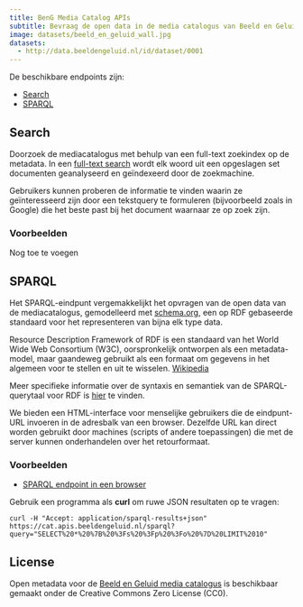 ```yaml
---
title: BenG Media Catalog APIs
subtitle: Bevraag de open data in de media catalogus van Beeld en Geluid
image: datasets/beeld_en_geluid_wall.jpg
datasets:
  - http://data.beeldengeluid.nl/id/dataset/0001
---
```


De beschikbare endpoints zijn:

- [Search](/nl/apis/nisv-media-catalog#search)
- [SPARQL](/nl/apis/nisv-media-catalog#sparql)

## Search

Doorzoek de mediacatalogus met behulp van een full-text zoekindex op de metadata. In een [full-text search](https://en.wikipedia.org/wiki/Full-text_search) wordt elk woord uit een opgeslagen set documenten geanalyseerd en geïndexeerd door de zoekmachine.

Gebruikers kunnen proberen de informatie te vinden waarin ze geïnteresseerd zijn door een tekstquery te formuleren (bijvoorbeeld zoals in Google) die het beste past bij het document waarnaar ze op zoek zijn.

### Voorbeelden

Nog toe te voegen

## SPARQL

Het SPARQL-eindpunt vergemakkelijkt het opvragen van de open data van de mediacatalogus, gemodelleerd met [schema.org](https://schema.org/), een op RDF gebaseerde standaard voor het representeren van bijna elk type data.

Resource Description Framework of RDF is een standaard van het World Wide Web Consortium (W3C), oorspronkelijk ontworpen als een metadata-model, maar gaandeweg gebruikt als een formaat om gegevens in het algemeen voor te stellen en uit te wisselen. [Wikipedia](https://nl.wikipedia.org/wiki/Resource_Description_Framework)

Meer specifieke informatie over de syntaxis en semantiek van de SPARQL-querytaal voor RDF is [hier](https://www.w3.org/TR/rdf-sparql-query/) te vinden.

We bieden een HTML-interface voor menselijke gebruikers die de eindpunt-URL invoeren in de adresbalk van een browser. Dezelfde URL kan direct worden gebruikt door machines (scripts of andere toepassingen) die met de server kunnen onderhandelen over het retourformaat.

### Voorbeelden

- [SPARQL endpoint in een browser](https://cat.apis.beeldengeluid.nl/sparql)

Gebruik een programma als **curl** om ruwe JSON resultaten op te vragen:

`curl -H "Accept: application/sparql-results+json" https://cat.apis.beeldengeluid.nl/sparql?query="SELECT%20*%20%7B%20%3Fs%20%3Fp%20%3Fo%20%7D%20LIMIT%2010"`

## License

Open metadata voor de [Beeld en Geluid media catalogus](/datasets/beeld-en-geluid-catalogus) is beschikbaar gemaakt onder de Creative Commons Zero License (CC0).
